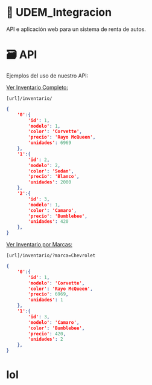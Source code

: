 # 🚗 UDEM_Integracion
API e aplicación web para un sistema de renta de autos.



# 🗃️ API

Ejemplos del uso de nuestro API:



<u>Ver Inventario Completo:</u>

```http
[url]/inventario/
```

```json
{
    '0':{
        'id': 1,
        'modelo': 1,
        'color': 'Corvette',
        'precio': 'Rayo McQueen',
        'unidades': 6969
    },
    '1':{
        'id': 2, 
        'modelo': 2, 
        'color': 'Sedan', 
        'precio': 'Blanco', 
        'unidades': 2000
    },
    '2':{
        'id': 3, 
        'modelo': 1, 
        'color': 'Camaro', 
        'precio': 'Bumblebee', 
        'unidades': 420
    },
}
```



<u>Ver Inventario por Marcas:</u>

```http
[url]/inventario/?marca=Chevrolet
```

```json
{
    '0':{
        'id': 1,
        'modelo': 'Corvette',
        'color': 'Rayo McQueen',
        'precio': 6969,
        'unidades': 1
    },
    '1':{
        'id': 3,
        'modelo': 'Camaro',
        'color': 'Bumblebee',
        'precio': 420,
        'unidades': 2
    },
}
```



# lol

